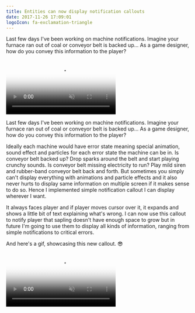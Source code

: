 ```yaml
---
title: Entities can now display notification callouts
date: 2017-11-26 17:09:01
logoIcon: fa-exclamation-triangle
---
```


Last few days I've been working on machine notifications. Imagine your furnace ran out of coal or conveyor belt is backed up... As a game designer, how do you convey this information to the player? 

<video poster="/2017/11/26/notification-callouts/2017-11-26 14-39-48.png" preload="auto" autoplay="autoplay" muted="muted" loop="loop" webkit-playsinline="">
		<source src="/2017/11/26/notification-callouts/2017-11-26 14-39-48.mp4" type="video/mp4">
</video>

<!-- more -->

Last few days I've been working on machine notifications. Imagine your furnace ran out of coal or conveyor belt is backed up... As a game designer, how do you convey this information to the player? 

Ideally each machine would have error state meaning special animation, sound effect and particles for each error state the machine can be in. Is conveyor belt backed up? Drop sparks around the belt and start playing crunchy sounds. Is conveyor belt missing electricity to run? Play mild siren and rubber-band conveyor belt back and forth. But sometimes you simply can't display everything with animations and particle effects and it also never hurts to display same information on multiple screen if it makes sense to do so. Hence I implemented simple notification callout I can display wherever I want. 

It always faces player and if player moves cursor over it, it expands and shows a little bit of text explaining what's wrong. I can now use this callout to notify player that sapling doesn't have enough space to grow but in future I'm going to use them to display all kinds of information, ranging from simple notifications to critical errors.

And here's a gif, showcasing this new callout. 😎

<video poster="/2017/11/26/notification-callouts/2017-11-26 14-39-48.png" preload="auto" autoplay="autoplay" muted="muted" loop="loop" webkit-playsinline="">
		<source src="/2017/11/26/notification-callouts/2017-11-26 14-39-48.mp4" type="video/mp4">
</video>